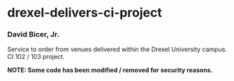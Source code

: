 # drexel-delivers-ci-project
### David Bicer, Jr.

Service to order from venues delivered within the Drexel University campus.
CI 102 / 103 project.

**NOTE: Some code has been modified / removed for security reasons.**
